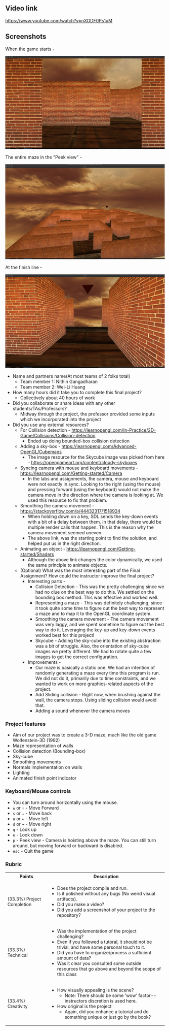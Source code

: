 ## Video link
https://www.youtube.com/watch?v=nXODF0Ps1uM

## Screenshots

When the game starts - 

![](./screenshots/starting-point.png)

The entire maze in the "Peek view" -

![](./screenshots/maze-overview.png)

At the finish line -

![](./screenshots/ending-point.png)

* Name and partners name(At most teams of 2 folks total)
  * Team member 1: Nithin Gangadharan
  * Team member 2: Wei-Li Huang
* How many hours did it take you to complete this final project? 
  * Collectively about 40 hours of work
* Did you collaborate or share ideas with any other students/TAs/Professors?
  * Midway through the project, the professor provided some inputs which we incorporated into the project
* Did you use any external resources? 
  * For Collision detection - https://learnopengl.com/In-Practice/2D-Game/Collisions/Collision-detection
    * Ended up doing bounded-box collision detection
  * Adding a sky-box - https://learnopengl.com/Advanced-OpenGL/Cubemaps
    * The image resource for the Skycube image was picked from here - https://opengameart.org/content/cloudy-skyboxes
  * Syncing camera with mouse and keyboard movements - https://learnopengl.com/Getting-started/Camera
    * In the labs and assignments, the camera, mouse and keyboard were not exactly in sync. Looking to the right (using the mouse) and pressing forward (using the keyboard) would not make the camera move in the direction where the camera is looking at. We used this resource to fix that problem.
  * Smoothing the camera movement - https://stackoverflow.com/a/44432317/1518924
    * When holding down on a key, SDL sends the key-down events with a bit of a delay between them. In that delay, there would be multiple render calls that happen. This is the reason why the camera movement seemed uneven. 
    * The above link, was the starting point to find the solution, and helped put us in the right direction.
  * Animating an object - https://learnopengl.com/Getting-started/Shaders
    * Although the above link changes the color dynamically, we used the same principle to animate objects.
  * (Optional) What was the most interesting part of the Final Assignment? How could the instructor improve the final project?
    * Interesting parts - 
      * Collision Detection - This was the pretty challenging since we had no clue on the best way to do this. We settled on the bounding box method. This was effective and worked well.
      * Representing a maze - This was definitely challenging, since it took quite some time to figure out the best way to represent a maze and to map it to the OpenGL coordinate system.
      * Smoothing the camera movement - The camera movement was very laggy, and we spent sometime to figure out the best way to do it. Leveraging the key-up and key-down events worked best for this project!
      * Skycube - Adding the sky-cube into the existing abstraction was a bit of struggle. Also, the orientation of sky-cube images we pretty different. We had to rotate quite a few images to get the correct configuration.
    * Improvements - 
      * Our maze is basically a static one. We had an intention of randomly generating a maze every time this program is run. We did not do it, primarily due to time constraints, and we wanted to work on more graphics-related aspects of the project.
      * Add Sliding collision - Right now, when brushing against the wall, the camera stops. Using sliding collision would avoid that.
      * Adding a sound whenever the camera moves

### Project features
- Aim of our project was to create a 3-D maze, much like the old game Wolfenstein-3D (1992)
- Maze representation of walls
- Collision detection (Bounding-box)
- Sky-cube
- Smoothing movements
- Normals implementation on walls
- Lighting
- Animated finish point indicator

### Keyboard/Mouse controls
- You can turn around horizontally using the mouse.
- `w` or `↑` - Move Forward
- `s` or `↓` - Move back
- `a` or `←` - Move left
- `d` or `→` - Move right
- `q` - Look up
- `e` - Look down
- `p` - Peek view - Camera is hoisting above the maze. You can still turn around, but moving forward or backward is disabled.
- `esc` - Quit the game

### Rubric

<table>
  <tbody>
    <tr>
      <th>Points</th>
      <th align="center">Description</th>
    </tr>
    <tr>
      <td>(33.3%) Project Completion</td>
     <td align="left"><ul><li>Does the project compile and run.</li><li>Is it polished without any bugs (No weird visual artifacts).</li><li>Did you make a video?</li><li>Did you add a screenshot of your project to the repository?</li></ul></td>
    </tr>
    <tr>
      <td>(33.3%) Technical</td>
      <td align="left"><ul><li>Was the implementation of the project challenging?</li><li>Even if you followed a tutoral, it should not be trivial, and have some personal touch to it.</li><li>Did you have to organize/process a sufficient amount of data?</li><li>Was it clear you consulted some outside resources that go above and beyond the scope of this class</li></ul></td>
    </tr>
    <tr>
      <td>(33.4%) Creativity</td>
      <td align="left"><ul><li>How visually appealing is the scene?<ul><li>Note: There should be some 'wow' factor--instructors discretion is used here.</li></ul></li><li>How original is the project<ul><li>Again, did you enhance a tutorial and do something unique or just go by the book?</li></ul></li></ul></td>
    </tr>
  </tbody>
</table>